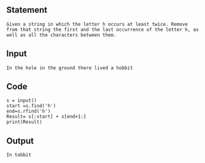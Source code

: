 ## Statement
```
Given a string in which the letter h occurs at least twice. Remove from that string the first and the last occurrence of the letter h, as well as all the characters between them.

```
## Input
```
In the hole in the ground there lived a hobbit
```	
## Code
```
s = input()
start =s.find('h')
end=s.rfind('h')
Result= s[:start] + s[end+1:]
print(Result)
```
## Output
```
In tobbit

```
